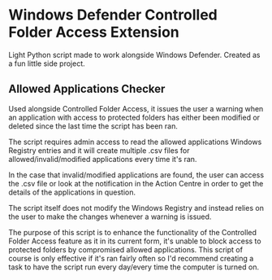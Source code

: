 # Windows Defender Controlled Folder Access Extension
Light Python script made to work alongside Windows Defender.
Created as a fun little side project.

## Allowed Applications Checker
Used alongside Controlled Folder Access, it issues the user a warning when an application with access to protected folders has either been modified or deleted since the last time the script has been ran. 

The script requires admin access to read the allowed applications Windows Registry entries and it will create multiple .csv files for allowed/invalid/modified applications every time it's ran. 

In the case that invalid/modified applications are found, the user can access the .csv file or look at the notification in the Action Centre in order to get the details of the applications in question. 

The script itself does not modify the Windows Registry and instead relies on the user to make the changes whenever a warning is issued.

The purpose of this script is to enhance the functionality of the Controlled Folder Access feature as it in its current form, it's unable to block access to protected folders by compromised allowed applications. This script of course is only effective if it's ran fairly often so I'd recommend creating a task to have the script run every day/every time the computer is turned on. 
